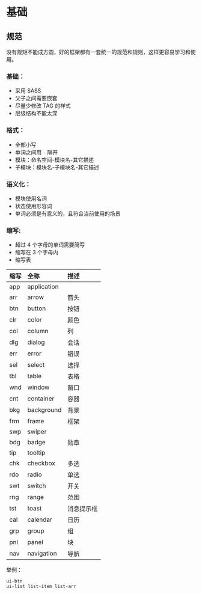 # 基础

## 规范
没有规矩不能成方圆，好的框架都有一套统一的规范和规则，这样更容易学习和使用。

### 基础：
* 采用 SASS
* 父子之间需要嵌套
* 尽量少修改 TAG 的样式
* 层级结构不能太深

### 格式：
* 全部小写
* 单词之间用 `-` 隔开
* 模块：命名空间-模块名-其它描述
* 子模块：模块名-子模块名-其它描述

### 语义化：
* 模块使用名词
* 状态使用形容词
* 单词必须是有意义的，且符合当前使用的场景

### 缩写:
* 超过 4 个字母的单词需要简写
* 缩写在 3 个字母内
* 缩写表

| 缩写 | 全称 | 描述 |
| :--- | :--- | :--- |
| app | application |  |
| arr | arrow | 箭头 |
| btn | button | 按钮 |
| clr | color | 颜色 |
| col | column | 列 |
| dlg | dialog | 会话 |
| err | error | 错误 |
| sel | select | 选择 |
| tbl | table | 表格 |
| wnd | window | 窗口 |
| cnt | container | 容器 |
| bkg | background | 背景 |
| frm | frame | 框架 |
| swp | swiper |  |
| bdg | badge | 勋章 |
| tip | tooltip |  |
| chk | checkbox | 多选 |
| rdo | radio | 单选 |
| swt | switch | 开关 |
| rng | range | 范围 |
| tst | toast | 消息提示框 |
| cal | calendar | 日历 |
| grp | group | 组 |
| pnl | panel | 块 |
| nav | navigation | 导航 |


举例：

```
ui-btn 
ui-list list-item list-arr
```